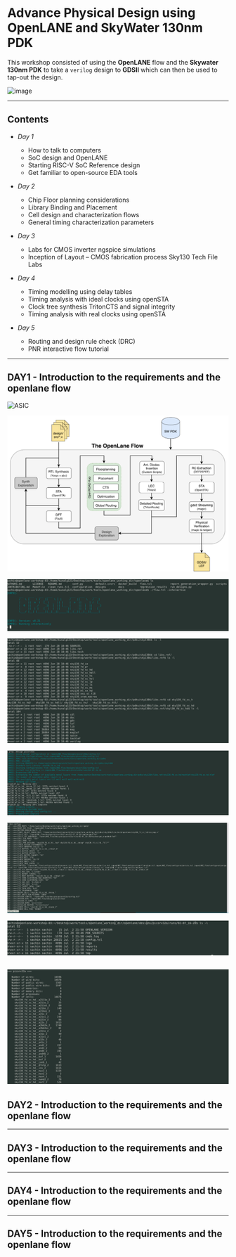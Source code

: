 Advance Physical Design using OpenLANE and SkyWater 130nm PDK
=============================================================

This workshop consisted of using the **OpenLANE** flow and the **Skywater 130nm PDK** to take a `verilog` design to **GDSII** which can then be used to tap-out the design.

![image](https://user-images.githubusercontent.com/79994584/114469850-7ff0e880-9c0b-11eb-9a06-cac7f32717ec.png)

----------------------------------------------------------

Contents
--------

- *Day 1*
    - How to talk to computers
    - SoC design and OpenLANE
    - Starting RISC-V SoC Reference design
    - Get familiar to open-source EDA tools

-  *Day 2*
    - Chip Floor planning considerations
    - Library Binding and Placement
    - Cell design and characterization flows
    - General timing characterization parameters

- *Day 3*
    - Labs for CMOS inverter ngspice simulations
    - Inception of Layout – CMOS fabrication process
Sky130 Tech File Labs

- *Day 4*
    - Timing modelling using delay tables
    - Timing analysis with ideal clocks using openSTA
    - Clock tree synthesis TritonCTS and signal integrity
    - Timing analysis with real clocks using openSTA

- *Day 5*
    - Routing and design rule check (DRC)
    - PNR interactive flow tutorial

------------------------------------------------------------

DAY1 - Introduction to the requirements and the openlane flow
------------------------------------------------------------

![ASIC](https://user-images.githubusercontent.com/79994584/114556720-9b4d0980-9c86-11eb-91b1-140c0859d758.png)

![openlane](Images/Day1/openlane.flow.png)

![openlane-start](Images/Day1/op1.png)

![pdk](Images/Day1/op2-pdk.png)

![prep](Images/Day1/op3-prep.png)

![config](Images/Day1/op4-config.png)

![runs](Images/Day1/op4-runs.png)

![picorv32a](Images/Day1/opt6-synthesis-picorv32.png)
------------------------------------------------------------

DAY2 - Introduction to the requirements and the openlane flow
------------------------------------------------------------

------------------------------------------------------------

DAY3 - Introduction to the requirements and the openlane flow
------------------------------------------------------------

------------------------------------------------------------

DAY4 - Introduction to the requirements and the openlane flow
------------------------------------------------------------

------------------------------------------------------------

DAY5 - Introduction to the requirements and the openlane flow
------------------------------------------------------------